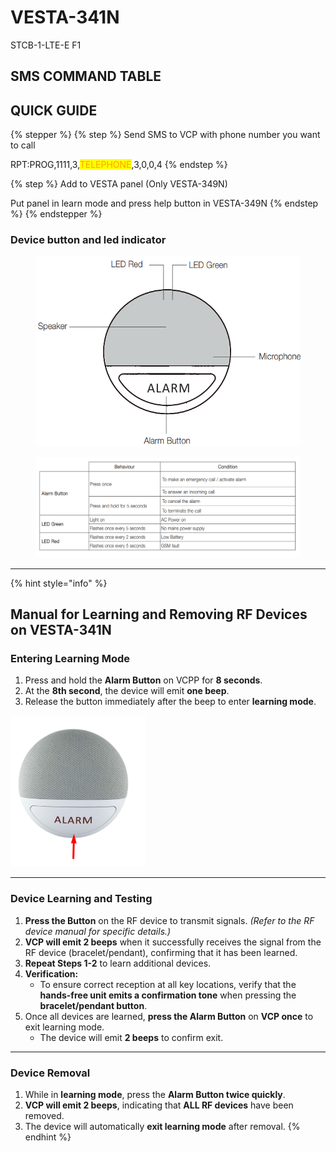 # VESTA-341N

STCB-1-LTE-E F1

## SMS COMMAND TABLE



## QUICK GUIDE

{% stepper %}
{% step %}
Send SMS to VCP with phone number you want to call

RPT:PROG,1111,3,<mark style="color:orange;">TELEPHONE</mark>,3,0,0,4
{% endstep %}

{% step %}
Add to VESTA panel (Only VESTA-349N)

Put panel in learn mode and press help button in VESTA-349N
{% endstep %}
{% endstepper %}

### Device button and led indicator

<figure><img src=".gitbook/assets/image (236).png" alt=""><figcaption></figcaption></figure>

<figure><img src=".gitbook/assets/image (235).png" alt=""><figcaption></figcaption></figure>



***



{% hint style="info" %}


## **Manual for Learning and Removing RF Devices on VESTA-341N**&#x20;

### **Entering Learning Mode**

1. Press and hold the **Alarm Button** on VCPP for **8 seconds**.
2. At the **8th second**, the device will emit **one beep**.
3. Release the button immediately after the beep to enter **learning mode**.



<img src=".gitbook/assets/image (234).png" alt="" data-size="original">

***

### **Device Learning and Testing**

1. **Press the Button** on the RF device to transmit signals. _(Refer to the RF device manual for specific details.)_
2. **VCP will emit 2 beeps** when it successfully receives the signal from the RF device (bracelet/pendant), confirming that it has been learned.
3. **Repeat Steps 1-2** to learn additional devices.
4. **Verification:**
   * To ensure correct reception at all key locations, verify that the **hands-free unit emits a confirmation tone** when pressing the **bracelet/pendant button**.
5. Once all devices are learned, **press the Alarm Button** on **VCP once** to exit learning mode.
   * The device will emit **2 beeps** to confirm exit.

***

### **Device Removal**

1. While in **learning mode**, press the **Alarm Button twice quickly**.
2. **VCP will emit 2 beeps**, indicating that **ALL RF devices** have been removed.
3. The device will automatically **exit learning mode** after removal.
{% endhint %}















